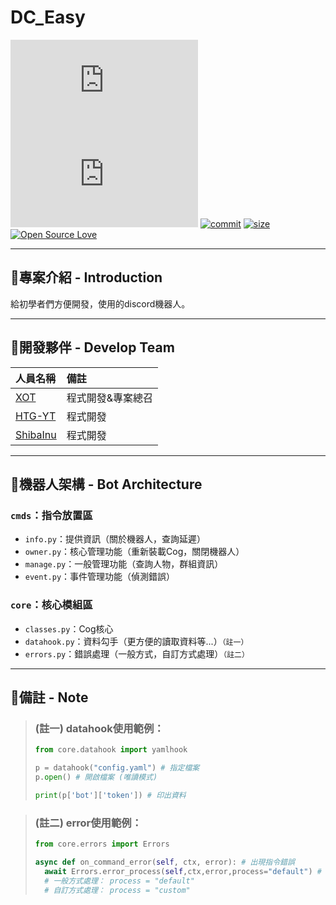 # DC_Easy

[![python-version](https://img.shields.io/pypi/pyversions/discord.py?style=flat)](https://www.python.org/)
[![discord.py](https://img.shields.io/pypi/v/discord.py)](https://pypi.org/project/discord.py/)
[![commit](https://img.shields.io/github/last-commit/minexo79/dc_base_bot)](https://github.com/minexo79/dc_base_bot)
[![size](https://img.shields.io/github/repo-size/minexo79/DC_Easy?style=social)]()
[![Open Source Love](https://badges.frapsoft.com/os/v1/open-source.png?v=103)](https://github.com/ellerbrock/open-source-badges/)

---
## 👾專案介紹 - Introduction
給初學者們方便開發，使用的discord機器人。 

---
## 👾開發夥伴 - Develop Team

|人員名稱|備註|
|:-----|:----|
|[XOT](https://github.com/minexo79)|程式開發&專案總召|
|[HTG-YT](https://github.com/HTG-YT)|程式開發|
|[ShibaInu](https://github.com/neo123440)|程式開發|

---
## 👾機器人架構 - Bot Architecture

### `cmds`：指令放置區
- `info.py`：提供資訊（關於機器人，查詢延遲）
- `owner.py`：核心管理功能（重新裝載Cog，關閉機器人）
- `manage.py`：一般管理功能（查詢人物，群組資訊）
- `event.py`：事件管理功能（偵測錯誤）
### `core`：核心模組區
- `classes.py`：Cog核心
- `datahook.py`：資料勾手（更方便的讀取資料等...）`（註一）`
- `errors.py`：錯誤處理（一般方式，自訂方式處理）`（註二）`

---
## 👾備註 - Note

> ### (註一) datahook使用範例：
> ```py
> from core.datahook import yamlhook
> 
> p = datahook("config.yaml") # 指定檔案
> p.open() # 開啟檔案 (唯讀模式)
> 
> print(p['bot']['token']) # 印出資料
> ```

> ### (註二) error使用範例：
> ```py
> from core.errors import Errors
> 
> async def on_command_error(self, ctx, error): # 出現指令錯誤
>   await Errors.error_process(self,ctx,error,process="default") # 呼叫錯誤處理器
>   # 一般方式處理： process = "default"
>   # 自訂方式處理： process = "custom"
> ```
